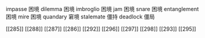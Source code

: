 




impasse 困境
dilemma 困境
imbroglio 困境
jam 困境
snare 困境
entanglement 困境
mire 困境
quandary 窘境
stalemate 僵持
deadlock 僵局

[[285]]
[[288]]
[[287]]
[[286]]
[[292]]
[[296]]
[[297]]
[[298]]
[[293]]
[[295]]